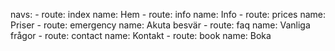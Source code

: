 navs:
    - route: index
      name: Hem
    - route: info
      name: Info
    - route: prices
      name: Priser 
    - route: emergency
      name: Akuta besvär
    - route: faq
      name: Vanliga frågor
    - route: contact
      name: Kontakt 
    - route: book
      name: Boka 
